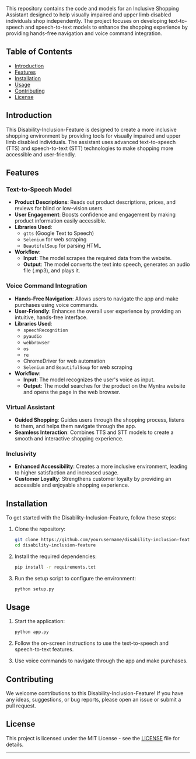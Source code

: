 This repository contains the code and models for an Inclusive Shopping Assistant designed to help visually impaired and upper limb disabled individuals shop independently. The project focuses on developing text-to-speech and speech-to-text models to enhance the shopping experience by providing hands-free navigation and voice command integration.

## Table of Contents

- [Introduction](#introduction)
- [Features](#features)
- [Installation](#installation)
- [Usage](#usage)
- [Contributing](#contributing)
- [License](#license)

## Introduction

This Disability-Inclusion-Feature is designed to create a more inclusive shopping environment by providing tools for visually impaired and upper limb disabled individuals. The assistant uses advanced text-to-speech (TTS) and speech-to-text (STT) technologies to make shopping more accessible and user-friendly.

## Features

### Text-to-Speech Model

- **Product Descriptions**: Reads out product descriptions, prices, and reviews for blind or low-vision users.
- **User Engagement**: Boosts confidence and engagement by making product information easily accessible.
- **Libraries Used**:
  - `gtts` (Google Text to Speech)
  - `Selenium` for web scraping
  - `BeautifulSoup` for parsing HTML
- **Workflow**:
  - **Input**: The model scrapes the required data from the website.
  - **Output**: The model converts the text into speech, generates an audio file (.mp3), and plays it.

### Voice Command Integration

- **Hands-Free Navigation**: Allows users to navigate the app and make purchases using voice commands.
- **User-Friendly**: Enhances the overall user experience by providing an intuitive, hands-free interface.
- **Libraries Used**:
  - `speechRecognition`
  - `pyaudio`
  - `webbrowser`
  - `os`
  - `re`
  - ChromeDriver for web automation
  - `Selenium` and `BeautifulSoup` for web scraping
- **Workflow**:
  - **Input**: The model recognizes the user's voice as input.
  - **Output**: The model searches for the product on the Myntra website and opens the page in the web browser.

### Virtual Assistant

- **Guided Shopping**: Guides users through the shopping process, listens to them, and helps them navigate through the app.
- **Seamless Interaction**: Combines TTS and STT models to create a smooth and interactive shopping experience.

### Inclusivity

- **Enhanced Accessibility**: Creates a more inclusive environment, leading to higher satisfaction and increased usage.
- **Customer Loyalty**: Strengthens customer loyalty by providing an accessible and enjoyable shopping experience.

## Installation

To get started with the Disability-Inclusion-Feature, follow these steps:

1. Clone the repository:
    ```sh
    git clone https://github.com/yourusername/disability-inclusion-feature.git
    cd disability-inclusion-feature
    ```

2. Install the required dependencies:
    ```sh
    pip install -r requirements.txt
    ```

3. Run the setup script to configure the environment:
    ```sh
    python setup.py
    ```

## Usage

1. Start the application:
    ```sh
    python app.py
    ```

2. Follow the on-screen instructions to use the text-to-speech and speech-to-text features.

3. Use voice commands to navigate through the app and make purchases.

## Contributing

We welcome contributions to this Disability-Inclusion-Feature! If you have any ideas, suggestions, or bug reports, please open an issue or submit a pull request.

## License

This project is licensed under the MIT License - see the [LICENSE](LICENSE) file for details.

---
